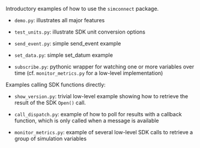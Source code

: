 Introductory examples of how to use the `simconnect` package.

- `demo.py`: illustrates all major features

- `test_units.py`: illustrate SDK unit conversion options

- `send_event.py`: simple send_event example

- `set_data.py`: simple set_datum example

- `subscribe.py`: pythonic wrapper for watching one or more variables over time
    (cf. `monitor_metrics.py` for a low-level implementation)

Examples calling SDK functions directly:

- `show_version.py`: trivial low-level example showing how to retrieve the result of the SDK `Open()` call.

- `call_dispatch.py`: example of how to poll for results with a callback function,
which is only called when a message is available

- `monitor_metrics.py`: example of several low-level SDK calls to retrieve a group of simulation variables




